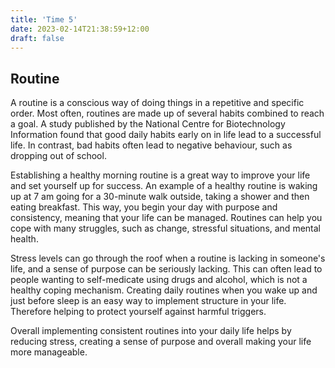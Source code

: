 ```yaml
---
title: 'Time 5'
date: 2023-02-14T21:38:59+12:00
draft: false
---
```


## Routine

A routine is a conscious way of doing things in a repetitive and specific order. Most often, routines are made up of several habits combined to reach a goal. A study published by the National Centre for Biotechnology Information found that good daily habits early on in life lead to a successful life. In contrast, bad habits often lead to negative behaviour, such as dropping out of school.

Establishing a healthy morning routine is a great way to improve your life and set yourself up for success. An example of a healthy routine is waking up at 7 am going for a 30-minute walk outside, taking a shower and then eating breakfast. This way, you begin your day with purpose and consistency, meaning that your life can be managed. Routines can help you cope with many struggles, such as change, stressful situations, and mental health.

Stress levels can go through the roof when a routine is lacking in someone's life, and a sense of purpose can be seriously lacking. This can often lead to people wanting to self-medicate using drugs and alcohol, which is not a healthy coping mechanism. Creating daily routines when you wake up and just before sleep is an easy way to implement structure in your life. Therefore helping to protect yourself against harmful triggers.

Overall implementing consistent routines into your daily life helps by reducing stress, creating a sense of purpose and overall making your life more manageable.
